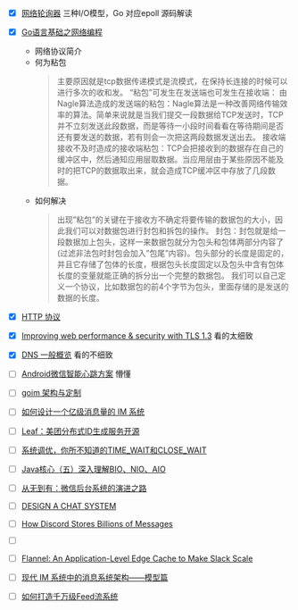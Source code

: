 - [X] [网络轮询器](https://draveness.me/golang/docs/part3-runtime/ch06-concurrency/golang-netpoller/)
  三种I/O模型，Go 对应epoll 源码解读
- [X] [Go语言基础之网络编程](https://www.liwenzhou.com/posts/Go/15_socket/)
    - 网络协议简介
    - 何为粘包
        > 主要原因就是tcp数据传递模式是流模式，在保持长连接的时候可以进行多次的收和发。
        “粘包”可发生在发送端也可发生在接收端：
        由Nagle算法造成的发送端的粘包：Nagle算法是一种改善网络传输效率的算法。简单来说就是当我们提交一段数据给TCP发送时，TCP并不立刻发送此段数据，而是等待一小段时间看看在等待期间是否还有要发送的数据，若有则会一次把这两段数据发送出去。
        接收端接收不及时造成的接收端粘包：TCP会把接收到的数据存在自己的缓冲区中，然后通知应用层取数据。当应用层由于某些原因不能及时的把TCP的数据取出来，就会造成TCP缓冲区中存放了几段数据。
    - 如何解决
        > 出现”粘包”的关键在于接收方不确定将要传输的数据包的大小，因此我们可以对数据包进行封包和拆包的操作。
        封包：封包就是给一段数据加上包头，这样一来数据包就分为包头和包体两部分内容了(过滤非法包时封包会加入”包尾”内容)。包头部分的长度是固定的，并且它存储了包体的长度，根据包头长度固定以及包头中含有包体长度的变量就能正确的拆分出一个完整的数据包。
        我们可以自己定义一个协议，比如数据包的前4个字节为包头，里面存储的是发送的数据的长度。
- [X] [HTTP 协议](https://hit-alibaba.github.io/interview/basic/network/HTTP.html)
- [X] [Improving web performance & security with TLS 1.3](https://www.cdn77.com/blog/improving-webperf-security-tls-1-3)
  看的太细致
- [X] [DNS 一般概览](https://cloud.google.com/dns/docs/dns-overview?hl=zh-cn)
  看的不细致
- [ ] [Android微信智能心跳方案](https://cloud.tencent.com/developer/article/1030660)
  懵懂
- [ ] [goim 架构与定制](https://juejin.cn/post/6844903827536117774)
  
- [ ] [如何设计一个亿级消息量的 IM 系统](https://xie.infoq.cn/article/19e95a78e2f5389588debfb1c)
- [ ] [Leaf：美团分布式ID生成服务开源](https://tech.meituan.com/2019/03/07/open-source-project-leaf.html)
- [ ] [系统调优，你所不知道的TIME_WAIT和CLOSE_WAIT](https://mp.weixin.qq.com/s/8WmASie_DjDDMQRdQi1FDg)
- [ ] [Java核心（五）深入理解BIO、NIO、AIO](https://www.imooc.com/article/265871)
- [ ] [从无到有：微信后台系统的演进之路](https://www.infoq.cn/article/the-road-of-the-growth-weixin-background)
- [ ] [DESIGN A CHAT SYSTEM](https://systeminterview.com/design-a-chat-system.php)
- [ ] [How Discord Stores Billions of Messages](https://blog.discord.com/how-discord-stores-billions-of-messages-7fa6ec7ee4c7)
- [ ] [](https://www.facebook.com/notes/facebook-engineering/the-underlying-technology-of-messages/454991608919/)
- [ ] [Flannel: An Application-Level Edge Cache to Make Slack Scale](https://slack.engineering/flannel-an-application-level-edge-cache-to-make-slack-scale/)
- [ ] [现代 IM 系统中的消息系统架构——模型篇](https://www.infoq.cn/article/emrual7ttkl8xtr-dve4)
- [ ] [如何打造千万级Feed流系统](http://www.91im.net/im/1130.html)


